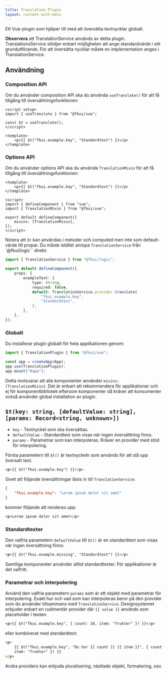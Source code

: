 ```yaml
---
title: Translation Plugin
layout: content-with-menu
---
```


Ett Vue-plugin som hjälper till med att översätta textnycklar globalt.

**Observera** att TranslationService används av detta plugin. TranslationsService stödjer enbart möjligheten att ange standardvärde i sitt grundutförande. För att översätta nycklar måste en implementation anges i TranslationService.

## Användning

### Composition API

Om du använder composition API ska du använda `useTranslate()` för att få tillgång till översättningsfunktionen:

```vue static
<script setup>
import { useTranslate } from "@fkui/vue";

const $t = useTranslate();
</script>

<template>
    <p>{{ $t("fkui.example.key", "Standardtext") }}</p>
</template>
```

### Options API

Om du använder options API ska du använda `TranslationMixin` för att få tillgång till översättningsfunktionen:

```vue static
<template>
    <p>{{ $t("fkui.example.key", "Standardtext") }}</p>
</template>

<script>
import { defineComponent } from "vue";
import { TranslationMixin } from "@fkui/vue";

export default defineComponent({
    mixins: [TranslationMixin],
});
</script>
```

Notera att `$t` kan användas i metoder och computed men inte som default-värde till propar.
Du måste istället anropa `TranslationService` från `@fkui/logic`` direkt:

```ts
import { TranslationService } from "@fkui/logic";

export default defineComponent({
    props: {
        exampleText: {
            type: String,
            required: false,
            default: TranslationService.provider.translate(
                "fkui.example.key",
                "Standardtext",
            ),
        },
    },
});
```

### Globalt

Du installerar plugin globalt för hela applikationen genom:

```ts
import { TranslationPlugin } from "@fkui/vue";

const app = createApp(App);
app.use(TranslationPlugin);
app.mount("#app");
```

Detta motsvarar att alla komponenter använder `mixins: [TranslationMixin]`.
Det är enbart att rekommendera för applikationer och ej för komponentbibliotek eftersom komponenter då kräver att konsumenter också använder global installation av plugin.

## `$t(key: string, [defaultValue: string], [params: Record<string, unknown>])`

-   `key` - Textnyckel som ska översättas.
-   `defaultValue` - Standardtext som visas när ingen översättning finns.
-   `params` - Parametrar som kan interpoleras. Kräver en provider med stöd för interpolering.

Första parametern till `$t()` är textnyckeln som används för att slå upp översatt text.

```html static
<p>{{ $t("fkui.example.key") }}</p>
```

Givet att följande översättningar lästs in till `TranslationService`:

```json
{
    "fkui.example.key": "Lorem ipsum dolor sit amet"
}
```

kommer följande att renderas upp:

```html static
<p>Lorem ipsum dolor sit amet</p>
```

### Standardtexter

Den valfria parametern `defaultValue` till `$t()` är en standardtext som visas när ingen översättning finns:

```html static
<p>{{ $t("fkui.example.missing", "Standardtext") }}</p>
```

Samtliga komponenter använder alltid standardtexter.
För applikationer är det valfritt.

### Parametrar och interpolering

Använd den valfria parametern `params` som är ett objekt med parametrar för interpolering.
Exakt hur och vad som kan interpoleras beror på den provider som du använder tillsammans med `TranslationService`.
Designsystemet erbjuder enbart en rudimentär provider där `{{ value }}` används som placeholder i texten.

```html static
<p>{{ $t("fkui.example.key", { count: 10, item: "frukter" }) }}</p>
```

eller kombinerat med standardtext:

```html static
<p>
    {{ $t("fkui.example.key", "Du har {{ count }} {{ item }}", { count: 10,
    item: "frukter" }) }}
</p>
```

Andra providers kan erbjuda pluralisering, nästlade objekt, formatering, osv.
